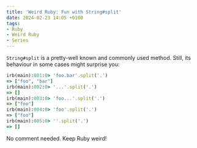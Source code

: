 ```yaml
---
title: 'Weird Ruby: Fun with String#split'
date: 2024-02-23 14:05 +0100
tags:
- Ruby
- Weird Ruby
- Series
---
```


`String#split` is a pretty-well known and commonly used method. Still, its behaviour
in some cases might surprise you:

``` ruby
irb(main):001:0> 'foo.bar'.split('.')
=> ["foo", "bar"]
irb(main):002:0> '...'.split('.')
=> []
irb(main):003:0> 'foo...'.split('.')
=> ["foo"]
irb(main):004:0> 'foo'.split('.')
=> ["foo"]
irb(main):005:0> ''.split('.')
=> []
```

No comment needed. Keep Ruby weird!

